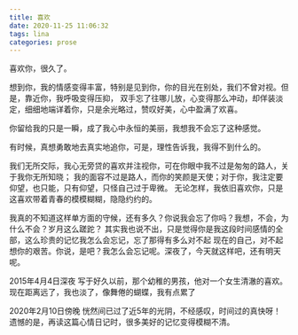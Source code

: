 ```yaml
---
title: 喜欢
date: 2020-11-25 11:06:32
tags: lina
categories: prose
---
```

喜欢你，很久了。

想到你，我的情感变得丰富，特别是见到你，你的目光在别处，我们不曾对视。<!--more-->但是，靠近你，我呼吸变得压抑，
双手忘了往哪儿放，心变得那么冲动，却佯装淡定，细细地端详着你，只是余光略过，赞叹好美，心中盈满了欢喜。

你留给我的只是一瞬，成了我心中永恒的美丽，我想我不会忘了这种感觉。

有时候，真想勇敢地去真实地追你，可是，理性告诉我，我得不到什么的。

我们无所交际，我心无旁贷的喜欢并注视你，可在你眼中我不过是匆匆的路人，关于我你无所知晓；
我的面容不过是路人，而你的笑颜是天使；对于你，我注定要仰望，也只能，只有仰望，只怪自己过于卑微。
无论怎样，我依旧喜欢你，只是这喜欢带着青春的模模糊糊，隐隐约约的。
 
我真的不知道这样单方面的守候，还有多久？你说我会忘了你吗？我想，不会，为什么不会？岁月这么蹉跎？
其实我也说不出，只是觉得你是我这段时间感情的全部，这么珍贵的记忆我怎么会忘记，忘了那得有多么对不起
现在的自己，对不起想你的艰苦。你说，是吧？我怎么会忘记呢。深夜了，今天就这样吧，还有明天呢。

2015年4月4日深夜
写于好久以前，那个幼稚的男孩，他对一个女生清澈的喜欢。现在距离远了，我也淡了，像舞倦的蝴蝶，我有点累了

2020年2月10日傍晚
恍然间已过了近5年的光阴，不经感叹，时间过的真快呀！遗憾的是，再读这篇心情日记时，很多美好的记忆变得模糊不清。
